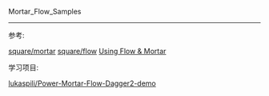 Mortar_Flow_Samples

-----


参考:

 [square/mortar](https://github.com/square/mortar)
 [square/flow](https://github.com/square/flow)
 [Using Flow & Mortar](https://realm.io/news/using-flow-mortar/)


学习项目:

 [lukaspili/Power-Mortar-Flow-Dagger2-demo](https://github.com/lukaspili/power-Mortar-Flow-Dagger2-demo)
